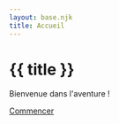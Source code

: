 ```yaml
---
layout: base.njk
title: Accueil
---
```


# {{ title }}

Bienvenue dans l'aventure !

[Commencer](aventure/rangement/)

